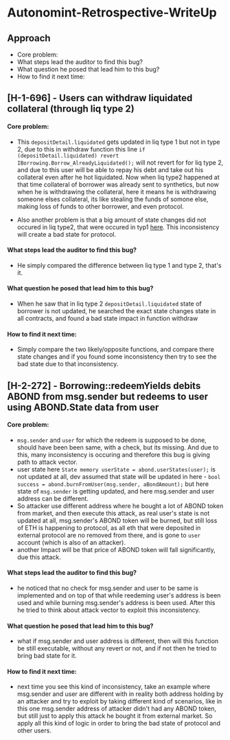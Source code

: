 # Autonomint-Retrospective-WriteUp

## Approach 
- Core problem:
- What steps lead the auditor to find this bug?
- What question he posed that lead him to this bug?
- How to find it next time:

## [H-1-696] - Users can withdraw liquidated collateral (through liq type 2) 

#### Core problem:
- This `depositDetail.liquidated` gets updated in liq type 1 but not in type 2, due to this in withdraw function this line `if (depositDetail.liquidated) revert IBorrowing.Borrow_AlreadyLiquidated();` will not revert for for liq type 2, and due to this user will be able to repay his debt and take out his collateral even after
he hot liquidated. Now when liq type2 happened at that time collateral of borrower was already sent to synthetics, but now when he is withdrawing the collateral,
here it means he is withdrawing someone elses collateral, its like stealing the funds of somone else, making loss of funds to other borrower, and even protocol.

- Also another problem is that a big amount of state changes did not occured in liq type2, that were occured in typ1 [here](https://github.com/sherlock-audit/2024-11-autonomint/blob/0d324e04d4c0ca306e1ae4d4c65f0cb9d681751b/Blockchain/Blockchian/contracts/Core_logic/borrowLiquidation.sol#L241-L277). This inconsistency will create a bad state for protocol. 

#### What steps lead the auditor to find this bug?
- He simply compared the difference between liq type 1 and type 2, that's it.
 
#### What question he posed that lead him to this bug?
- When he saw that in liq type 2 `depositDetail.liquidated` state of borrower is not updated, he searched the exact state changes state in all contracts, and found a bad state impact in function withdraw 

#### How to find it next time:
- Simply compare the two likely/opposite functions, and compare there state changes and if you found some inconsistency then try to see the bad state due to that inconsistency.


## [H-2-272] - Borrowing::redeemYields debits ABOND from msg.sender but redeems to user using ABOND.State data from user

#### Core problem:
- `msg.sender` and `user` for which the redeem is supposed to be done, should have been been same, with a check, but its missing. And due to this, many inconsistency is occuring and therefore this bug is giving path to attack vector.
- user state here `State memory userState = abond.userStates(user);` is not updated at all, dev assumed that state will be updated in here - `bool success = abond.burnFromUser(msg.sender, aBondAmount);` but here state of `msg.sender` is getting updated, and here msg.sender and user address can be different.
- So attacker use different address where he bought a lot of ABOND token from market, and then execute this attack, as real user's state is not updated at all, msg.sender's ABOND token will be burned, but still loss of ETH is happening to protocol, as all eth that were deposited in external protocol are no removed from there, and is gone to `user` account (which is also of an attacker).
- another Impact will be that price of ABOND token will fall significantly, due this attack.

#### What steps lead the auditor to find this bug?
- he noticed that no check for msg.sender and user to be same is implemented and on top of that while reedeming user's address is been used and while burning msg.sender's address is been used. After this he tried to think about attack vector to exploit this inconsistency.

#### What question he posed that lead him to this bug?
- what if msg.sender and user address is different, then will this function be still executable, without any revert or not, and if not then he tried to bring bad state for it.

#### How to find it next time:
- next time you see this kind of inconsistency, take an example where msg.sender and user are different with in reality both address holding by an attacker and try to exploit by taking different kind of scenarios, like in this one msg.sender address of attacker didn't had any ABOND token, but still just to apply this attack he bought it from external market. So apply all this kind of logic in order to bring the bad state of protocol and other users.


